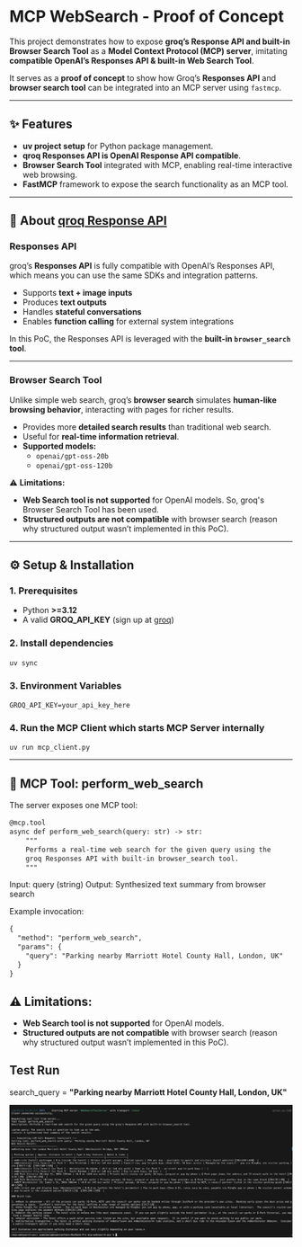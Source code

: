 # MCP WebSearch - Proof of Concept

This project demonstrates how to expose **groq’s Response API and built-in Browser Search Tool** as a **Model Context Protocol (MCP) server**, imitating **compatible OpenAI’s Responses API & built-in Web Search Tool**.  

It serves as a **proof of concept** to show how Groq’s **Responses API** and **browser search tool** can be integrated into an MCP server using `fastmcp`.

---

## ✨ Features

- **uv project setup** for Python package management.  
- **qroq Responses API is OpenAI Response API compatible**.  
- **Browser Search Tool** integrated with MCP, enabling real-time interactive web browsing.  
- **FastMCP** framework to expose the search functionality as an MCP tool.  

---

## 📌 About [qroq Response API](!https://console.groq.com/docs/responses-api)

### Responses API
groq’s **Responses API** is fully compatible with OpenAI’s Responses API, which means you can use the same SDKs and integration patterns.  
- Supports **text + image inputs**  
- Produces **text outputs**  
- Handles **stateful conversations**  
- Enables **function calling** for external system integrations  

In this PoC, the Responses API is leveraged with the **built-in `browser_search` tool**.

---

### Browser Search Tool
Unlike simple web search, groq’s **browser search** simulates **human-like browsing behavior**, interacting with pages for richer results.  
- Provides more **detailed search results** than traditional web search.  
- Useful for **real-time information retrieval**.  
- **Supported models:**  
  - `openai/gpt-oss-20b`  
  - `openai/gpt-oss-120b`  

⚠️ **Limitations:**  
- **Web Search tool is not supported** for OpenAI models. So, groq's Browser Search Tool has been used.
- **Structured outputs are not compatible** with browser search (reason why structured output wasn’t implemented in this PoC).  

---

## ⚙️ Setup & Installation
### 1. Prerequisites
- Python **>=3.12**
- A valid **GROQ_API_KEY** (sign up at [groq](https://groq.com/))

### 2. Install dependencies
```
uv sync
```

### 3. Environment Variables
```
GROQ_API_KEY=your_api_key_here
```

### 4. Run the MCP Client which starts MCP Server internally
```
uv run mcp_client.py
```
---

## 🔎 MCP Tool: perform_web_search
The server exposes one MCP tool:
```
@mcp.tool
async def perform_web_search(query: str) -> str:
    """
    Performs a real-time web search for the given query using the 
    groq Responses API with built-in browser_search tool.
    """
```

Input: query (string)
Output: Synthesized text summary from browser search

Example invocation:
```
{
  "method": "perform_web_search",
  "params": {
    "query": "Parking nearby Marriott Hotel County Hall, London, UK"
  }
}
```

## ⚠️ **Limitations:**  
- **Web Search tool is not supported** for OpenAI models.  
- **Structured outputs are not compatible** with browser search (reason why structured output wasn’t implemented in this PoC).  

## Test Run
search_query = **"Parking nearby Marriott Hotel County Hall, London, UK"**

![Test Run](test_run.png)